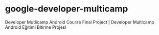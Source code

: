 # google-developer-multicamp
Developer Mutlicamp Android Course Final Project | Developer Multicamp Android Eğitimi Bitirme Projesi

